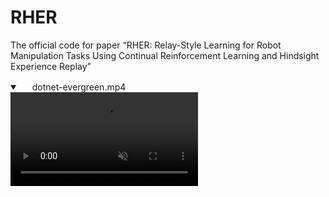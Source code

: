 # RHER
The official code for paper “RHER: Relay-Style Learning for Robot Manipulation Tasks Using Continual Reinforcement Learning and Hindsight Experience Replay”


<details open="" class="details-reset border rounded-2">
  <summary class="px-3 py-2 border-bottom">
    <svg aria-hidden="true" viewBox="0 0 16 16" version="1.1" data-view-component="true" height="16" width="16" class="octicon octicon-device-camera-video">
    <path fill-rule="evenodd" d="..."></path>
</svg>
    <span aria-label="Video description RHER.mp4" class="m-1">dotnet-evergreen.mp4</span>
    <span class="dropdown-caret"></span>
  </summary>

  <video src="https://github.com/kaixindelele/RHER/blob/main/RHER.mp4" data-canonical-src="https://github.com/kaixindelele/RHER/blob/main/RHER.mp4" controls="controls" muted="muted" class="d-block rounded-bottom-2 width-fit" style="max-height:640px;">

  </video>
</details>

